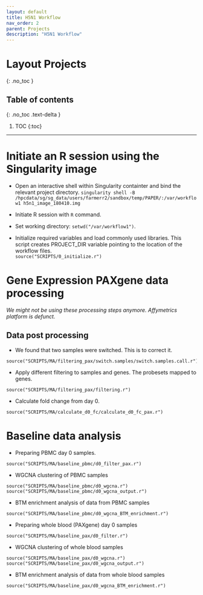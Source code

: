 ```yaml
---
layout: default
title: H5N1 Workflow
nav_order: 2
parent: Projects
description: "H5N1 Workflow"
---
```


# Layout Projects
{: .no_toc }

## Table of contents
{: .no_toc .text-delta }

1. TOC
{:toc}

---
# Initiate an R session using the Singularity image

* Open an interactive shell within Singularity containter and bind the relevant project directory.  `singularity shell -B /hpcdata/sg/sg_data/users/farmerr2/sandbox/temp/PAPER/:/var/workflow1 h5n1_image_180410.img`


* Initiate R session with `R` command. 

* Set working directory: `setwd("/var/workflow1")`.  

* Initialize required variables and load commonly used libraries. This script creates PROJECT_DIR variable pointing to the location of the workflow files.  
`source("SCRIPTS/0_initialize.r")`  

# Gene Expression PAXgene data processing

*We might not be using these processing steps anymore. Affymetrics platform is defunct.*

## Data post processing
* We found that two samples were switched. This is to correct it. 
```
source("SCRIPTS/MA/filtering_pax/switch.samples/switch.samples.call.r")
```

* Apply different filtering to samples and genes. The probesets mapped to genes. 
```
source("SCRIPTS/MA/filtering_pax/filtering.r")
```

* Calculate fold change from day 0. 
```
source("SCRIPTS/MA/calculate_d0_fc/calculate_d0_fc_pax.r")
```

# Baseline data analysis
* Preparing PBMC day 0 samples. 
```
source("SCRIPTS/MA/baseline_pbmc/d0_filter_pax.r")
```

* WGCNA clustering of PBMC samples 
```
source("SCRIPTS/MA/baseline_pbmc/d0_wgcna.r")
source("SCRIPTS/MA/baseline_pbmc/d0_wgcna_output.r")
```

* BTM enrichment analysis of data from PBMC samples
```
source("SCRIPTS/MA/baseline_pbmc/d0_wgcna_BTM_enrichment.r")
```

* Preparing whole blood (PAXgene) day 0 samples
```
source("SCRIPTS/MA/baseline_pax/d0_filter.r")
```

* WGCNA clustering of whole blood samples
```
source("SCRIPTS/MA/baseline_pax/d0_wgcna.r")
source("SCRIPTS/MA/baseline_pax/d0_wgcna_output.r")
```

* BTM enrichment analysis of data from whole blood samples
```
source("SCRIPTS/MA/baseline_pax/d0_wgcna_BTM_enrichment.r")
```
